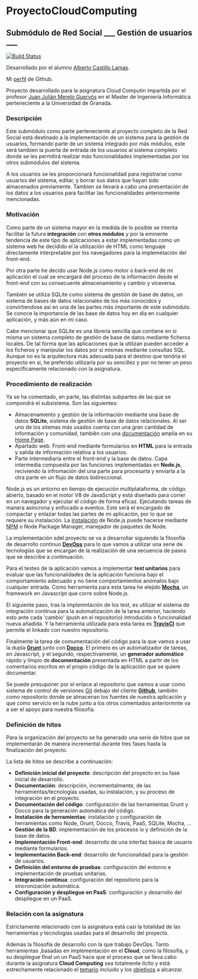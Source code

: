 # ProyectoCloudComputing
## Submódulo de Red Social  ___ Gestión de usuarios ___

[![Build Status](https://travis-ci.org/alcasla/ProyectoCloudComputing.svg?branch=master)](https://travis-ci.org/alcasla/ProyectoCloudComputing)

Desarrollado por el alumno [Alberto Castillo Lamas](https://www.linkedin.com/in/alberto-castillo-lamas-25aa3ab2).

Mi [perfil](https://github.com/alcasla) de Github.

Proyecto desarrollado para la asignatura Cloud Computin impartida por el profesor [Juan Julián Merelo Guervós](https://github.com/JJ) en el Master de Ingeniería Informática perteneciente a la Universidad de Granada.


### Descripción
Este submódulo como parte perteneciente al proyecto completo de la Red Social está destinado a la implementación de un sistema para la gestión de usuarios, formando parte de un sistema integrado por más módulos, este será tambien la puerta de entrada de los usuarios al sistema completo donde se les permitirá realizar más funcionalidades implementadas por los otros submódulos del sistema.

A los usuarios se les proporcionará funcionalidad para registrarse como usuarios del sistema, editar, y borrar sus datos que hayan sido almacenados previamente.
Tambien se llevará a cabo una presentación de los datos a los usuarios para facilitar las funcionalidades anteriormente mencionadas.


### Motivación
Como parte de un sistema mayor en la medida de lo posible se intenta facilitar la futura **integración** con **otros módulos** y por la eminente tendencia de este tipo de aplicaciones a estar implementadas como un sistema web he decidido el la utilización de HTML como lenguaje directamente interpretable por los navegadores para la implemetación del front-end.

Por otra parte he decido usar Node.js como motor o back-end de mi aplicación el cual se encargará del proceso de la información desde el front-end con su consecuente almacenamiento y cambio y viceversa.

También se  utiliza SQLite como sistema de gestión de base de datos, un sistema de bases de datos relacionales de los más conocidos y convirtiendose así en una de las partes más importante de este submódulo. Se conoce la importancia de las base de datos hoy en día en cualquier aplicación, y más aún en mi caso.

Cabe mencionar que SQLite es una librería sencilla que contiene en si misma un sistema completo de gestión de base de datos mediante ficheros locales. De tal forma que las aplicaciones que la utilizan pueden acceder a los ficheros y manipular los datos por si mismas mediante consultas SQL. Aunque no es la arquitectura más adecuada para el destino que tendría el proyecto en si, he preferido utilizarla por su sencillez y por no tener un peso específicamente relacionado con la asignatura.


### Procedimiento de realización
Ya se ha comentado, en parte, las distintas subpartes de las que se compondrá el subsistema. Son las siguientes:
* Almacenamiento y gestión de la información mediante una base de datos **SQLite**, sistema de gestión de base de datos relacionales. Al ser uno de los sitemas más usados cuenta con una gran cantidad de información y comunidad, también con una [documentación](https://www.sqlite.org/docs.html) amplia en su [Home Page](https://www.sqlite.org/).
* Apartado web. Front-end mediante formularios en **HTML** para la entrada y salida de información relativa a los usuarios.
* Parte intermediaria entre el front-end y la base de datos. Capa intermedia compuesta por las funciones implementadas en **Node.js**, reciviendo la infromación del una parte para procesarla y enviarla a la otra parte en un flujo de datos bidireccional.


Node.js es un entorno en tiempo de ejecución multiplataforma, de código abierto, basado en el motor V8 de JavaScript y está diseñado para correr en un navegador y ejecutar el código de forma eficaz. Ejecutando tareas de manera asíncrona y enfocado a eventos. Este será el encargado de compactar y enlazar todas las partes de mi aplicación, por lo que se requiere su instalación.
La [instalación](https://nodejs.org/en/download/package-manager/) de Node.js puede hacerse mediante [NPM](https://www.npmjs.com/) o Node Package Manager, manejador de paquetes de Node.

La implementación sdel proyecto se va a desarrollar siguiendo la filosofía de desarrollo continuo **[DevOps](https://en.wikipedia.org/wiki/DevOps)** para lo que vamos a utilizar una serie de tecnologías que se encargan de la realización de una secuencia de pasos que se describe a continuación.

Para el testeo de la aplicación vamos a implementar **test unitarios** para evaluar que las funcionalidades de la aplicación funciona bajo el comportamiento adecuado y no tiene comportamientos anómalos bajo cualquier entrada. Como herramienta para esta tarea he elejido **[Mocha](https://mochajs.org/)**, un framework en Javascript que corre sobre Node.js.

El siguiente paso, tras la implemntación de los test, es  utilizar el sistema de integración continua para la automatización de la tarea anterior, haciendo esto ante cada 'cambio' (push en el repositorio) introducido o funcionalidad nueva añadida. Y la herramienta utilizada para esta tarea es **[TravisCI](https://travis-ci.org/)** que permite el linkado con nuestro repositorio.

Finalmente la tarea de comumentación del código para la que vamos a usar la dupla **[Grunt](http://gruntjs.com/)** junto con **[Docco](https://jashkenas.github.io/docco/)**. El primero es un automatizador de tareas, en Javascript, y el segundo, respectivamente, un **generador automático** rápido y limpio de **documentación** presentada en HTML a partir de los comentarios escritos en el propio código de la aplicación que se quiere documentar.

Se puede presuponer por el enlace al repositorio que vamos a usar como sistema de control de versiones [Git](https://git-scm.com/) debajo del cliente **[Github](https://github.com/about)**, también como repositorio donde se almacenan los fuentes de nuestra aplicación y que como servicio en la nube junto a los otros comentados anteriormnte va a ser el apoyo para nuestra filosofía.


### Definición de hitos
Para la organización del proyecto se ha generado una serie de hitos que se implementarán de manera incremental durante tres fases hasta la finalización del proyecto.

La lista de hitos se describe a continuación:

  * **Definición inicial del proyecto**: descripción del proyecto en su fase inicial de desarrollo.
  * **Documentación**: descripción, incrementalmente, de las herramientas/tecnologías usadas, su instalación, y su proceso de integración en el proyecto.
  * **Documentación del código**: configuración de las herramientas Grunt y Docco para la generación automática del código.
  * **Instalación de herramientas**: instalación y configuración de herramientas como Node, Grunt, Docco, Travis, PaaS, SQLite, Mocha, ...
  * **Gestión de la BD**: implementación de los procesos io y definición de la base de datos.
  * **Implementación Front-end**: desarrollo de una interfaz básica de usuario mediante formularios.
  * **Implementación Back-end**: desarrollo de funcionalidad para la gestión de usuarios.
  * **Definición del entorno de pruebas**: configuración del entorno e implementación de pruebas unitarias.
  * **Integración continua**: configuración del repositorio para la sincronización automática.
  * **Configuración y despliegue en PaaS**: configuración y desarrollo del despliegue en un PaaS.


### Relación con la asignatura
Estrictamente relacionado con la asignatura está casi la totalidad de las herramientas y tecnologías usadas para el desarrollo del proyecto.

Además la filosofía de desarrollo con la que trabajo DevOps. Tanto herramientas ,basadas en implementación en el **Cloud**, como la filosofía, y su despliegue final un un PaaS hace que el proceso que se lleva cabo durante la asignatura **Cloud Computing** sea totalmente lícito y está estrechamente relacionado el [temario](http://jj.github.io/CC/) incluido y los [objetivos](https://github.com/JJ/clases-CC-2015-16/tree/master/sesiones) a alcanzar.
